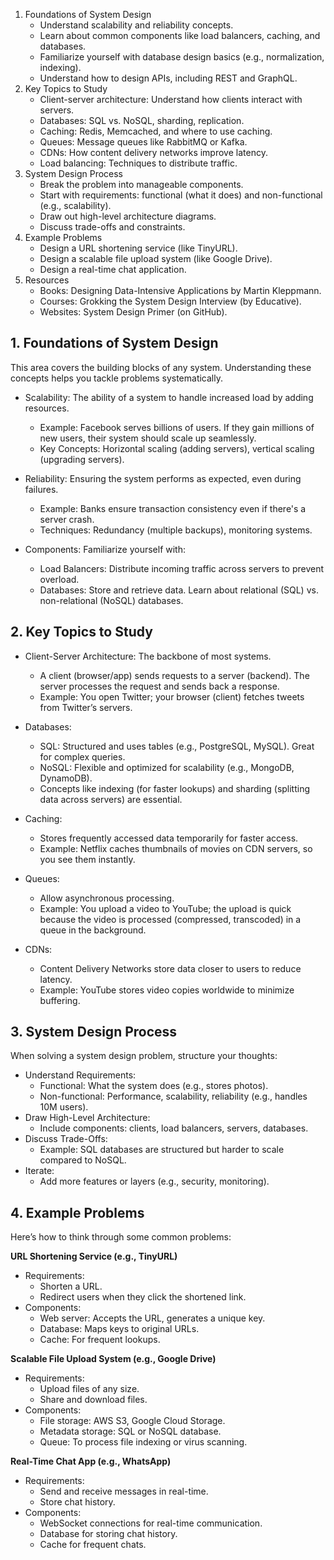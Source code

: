 1. Foundations of System Design
    - Understand scalability and reliability concepts.
    - Learn about common components like load balancers, caching, and databases.
    - Familiarize yourself with database design basics (e.g., normalization, indexing).
    - Understand how to design APIs, including REST and GraphQL.
2. Key Topics to Study
    - Client-server architecture: Understand how clients interact with servers.
    - Databases: SQL vs. NoSQL, sharding, replication.
    - Caching: Redis, Memcached, and where to use caching.
    - Queues: Message queues like RabbitMQ or Kafka.
    - CDNs: How content delivery networks improve latency.
    - Load balancing: Techniques to distribute traffic.
3. System Design Process
    - Break the problem into manageable components.
    - Start with requirements: functional (what it does) and non-functional (e.g., scalability).
    - Draw out high-level architecture diagrams.
    - Discuss trade-offs and constraints.
4. Example Problems
    - Design a URL shortening service (like TinyURL).
    - Design a scalable file upload system (like Google Drive).
    - Design a real-time chat application.
5. Resources
    - Books: Designing Data-Intensive Applications by Martin Kleppmann.
    - Courses: Grokking the System Design Interview (by Educative).
    - Websites: System Design Primer (on GitHub).






## 1. Foundations of System Design
This area covers the building blocks of any system. Understanding these concepts helps you tackle problems systematically.

- Scalability: The ability of a system to handle increased load by adding resources.

    - Example: Facebook serves billions of users. If they gain millions of new users, their system should scale up seamlessly.
    - Key Concepts: Horizontal scaling (adding servers), vertical scaling (upgrading servers).
- Reliability: Ensuring the system performs as expected, even during failures.

    - Example: Banks ensure transaction consistency even if there's a server crash.
    - Techniques: Redundancy (multiple backups), monitoring systems.
- Components: Familiarize yourself with:

    - Load Balancers: Distribute incoming traffic across servers to prevent overload.
    - Databases: Store and retrieve data. Learn about relational (SQL) vs. non-relational (NoSQL) databases.
## 2. Key Topics to Study
- Client-Server Architecture: The backbone of most systems.

    - A client (browser/app) sends requests to a server (backend). The server processes the request and sends back a response.
    - Example: You open Twitter; your browser (client) fetches tweets from Twitter’s servers.
- Databases:

    - SQL: Structured and uses tables (e.g., PostgreSQL, MySQL). Great for complex queries.
    - NoSQL: Flexible and optimized for scalability (e.g., MongoDB, DynamoDB).
    - Concepts like indexing (for faster lookups) and sharding (splitting data across servers) are essential.
- Caching:

    - Stores frequently accessed data temporarily for faster access.
    - Example: Netflix caches thumbnails of movies on CDN servers, so you see them instantly.
- Queues:

    - Allow asynchronous processing.
    - Example: You upload a video to YouTube; the upload is quick because the video is processed (compressed, transcoded) in a queue in the background.
- CDNs:

    - Content Delivery Networks store data closer to users to reduce latency.
    - Example: YouTube stores video copies worldwide to minimize buffering.
## 3. System Design Process
When solving a system design problem, structure your thoughts:

- Understand Requirements:
    - Functional: What the system does (e.g., stores photos).
    - Non-functional: Performance, scalability, reliability (e.g., handles 10M users).
- Draw High-Level Architecture:
    - Include components: clients, load balancers, servers, databases.
- Discuss Trade-Offs:
    - Example: SQL databases are structured but harder to scale compared to NoSQL.
- Iterate:
    - Add more features or layers (e.g., security, monitoring).
## 4. Example Problems
Here’s how to think through some common problems:

__URL Shortening Service (e.g., TinyURL)__
- Requirements:
    - Shorten a URL.
    - Redirect users when they click the shortened link.
- Components:
    - Web server: Accepts the URL, generates a unique key.
    - Database: Maps keys to original URLs.
    - Cache: For frequent lookups.

__Scalable File Upload System (e.g., Google Drive)__
- Requirements:
    - Upload files of any size.
    - Share and download files.
- Components:
    - File storage: AWS S3, Google Cloud Storage.
    - Metadata storage: SQL or NoSQL database.
    - Queue: To process file indexing or virus scanning.

__Real-Time Chat App (e.g., WhatsApp)__
- Requirements:
    - Send and receive messages in real-time.
    - Store chat history.
- Components:
    - WebSocket connections for real-time communication.
    - Database for storing chat history.
    - Cache for frequent chats.




